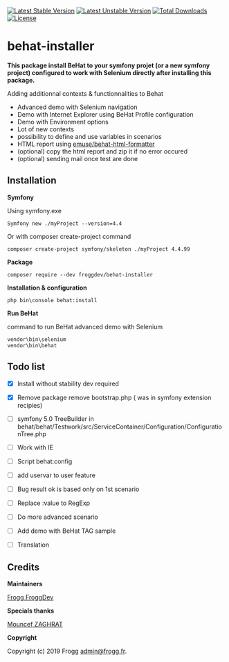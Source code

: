 [![Latest Stable Version](https://poser.pugx.org/froggdev/behat-installer/v/stable.svg)](https://packagist.org/packages/froggdev/behat-installer)
[![Latest Unstable Version](https://poser.pugx.org/froggdev/behat-installer/v/unstable.svg)](https://packagist.org/packages/froggdev/behat-installer)
[![Total Downloads](https://poser.pugx.org/froggdev/behat-installer/downloads.svg)](https://packagist.org/packages/froggdev/behat-installer)
[![License](https://poser.pugx.org/froggdev/behat-installer/license.svg)](https://packagist.org/packages/froggdev/behat-installer)

# behat-installer

**This package install BeHat to your symfony projet (or a new symfony project) configured to work with Selenium directly after installing this package.**

Adding additionnal contexts &amp; functionnalities to Behat
- Advanced demo with Selenium navigation
- Demo with Internet Explorer using BeHat Profile configuration
- Demo with Environment options
- Lot of new contexts
- possibility to define and use variables in scenarios
- HTML report using [emuse/behat-html-formatter](https://packagist.org/packages/emuse/behat-html-formatter)
- (optional) copy the html report and zip it if no error occured
- (optional) sending mail once test are done

## Installation

**Symfony**

Using symfony.exe
```
Symfony new ./myProject --version=4.4
```
Or with composer create-project command
```
composer create-project symfony/skeleton ./myProject 4.4.99
```
**Package**
```
composer require --dev froggdev/behat-installer
```
**Installation & configuration**
```
php bin\console behat:install
```
**Run BeHat**

command to run BeHat advanced demo with Selenium
```
vendor\bin\selenium
vendor\bin\behat
```

## Todo list

- [x] Install without stability dev required
- [x] Remove package remove bootstrap.php ( was in symfony extension recipies)
- [ ] symfony 5.0 TreeBuilder in behat/behat/Testwork/src/ServiceContainer/Configuration/ConfigurationTree.php 
- [ ] Work with IE
- [ ] Script behat:config
- [ ] add uservar to user feature
- [ ] Bug result ok is based only on 1st scenario
- [ ] Replace :value to RegExp
- [ ] Do more advanced scenario
- [ ] Add demo with BeHat TAG sample
- [ ] Translation


## Credits

**Maintainers**

[Frogg FroggDev](https://github.com/FroggDev)

**Specials thanks**

[Mouncef ZAGHRAT](https://github.com/Mouncef)

**Copyright**

Copyright (c) 2019 Frogg admin@frogg.fr.
